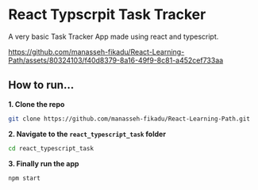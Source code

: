 # React Typscrpit Task Tracker

A very basic Task Tracker App made using react and typescript.


https://github.com/manasseh-fikadu/React-Learning-Path/assets/80324103/f40d8379-8a16-49f9-8c81-a452cef733aa


## How to run...

**1. Clone the repo**

```bash
git clone https://github.com/manasseh-fikadu/React-Learning-Path.git
```

**2. Navigate to the `react_typescript_task` folder**

```bash
cd react_typescript_task
```

**3. Finally run the app**

```bash
npm start
```
